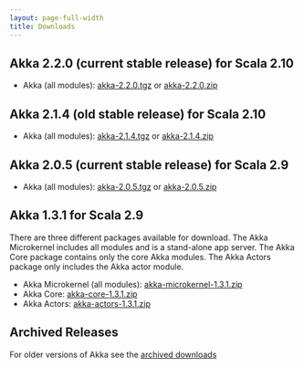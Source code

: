 ```yaml
---
layout: page-full-width
title: Downloads
---
```


## Akka 2.2.0 (current stable release) for Scala 2.10

* Akka (all modules): [akka-2.2.0.tgz](http://downloads.typesafe.com/akka/akka-2.2.0.tgz) or [akka-2.2.0.zip](http://downloads.typesafe.com/akka/akka-2.2.0.zip)

## Akka 2.1.4 (old stable release) for Scala 2.10

* Akka (all modules): [akka-2.1.4.tgz](http://downloads.typesafe.com/akka/akka-2.1.4.tgz) or [akka-2.1.4.zip](http://downloads.typesafe.com/akka/akka-2.1.4.zip)

## Akka 2.0.5 (current stable release) for Scala 2.9

* Akka (all modules): [akka-2.0.5.tgz](http://downloads.typesafe.com/akka/akka-2.0.5.tgz) or [akka-2.0.5.zip](http://downloads.typesafe.com/akka/akka-2.0.5.zip)

## Akka 1.3.1 for Scala 2.9

There are three different packages available for download. The Akka Microkernel includes all modules and is a stand-alone app server. The Akka Core package contains only the core Akka modules. The Akka Actors package only includes the Akka actor module.

* Akka Microkernel (all modules): [akka-microkernel-1.3.1.zip](http://downloads.typesafe.com/akka/akka-microkernel-1.3.1.zip)
* Akka Core: [akka-core-1.3.1.zip](http://downloads.typesafe.com/akka/akka-core-1.3.1.zip)
* Akka Actors: [akka-actors-1.3.1.zip](http://downloads.typesafe.com/akka/akka-actors-1.3.1.zip)


## Archived Releases

For older versions of Akka see the [archived downloads](http://downloads.typesafe.com/downloads/archive/index.html)
